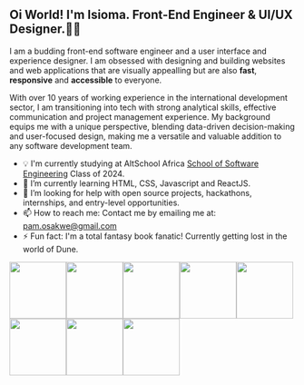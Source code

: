 ## Oi World! I'm Isioma. Front-End Engineer & UI/UX Designer.👋🏽

<!--
**isioma-talabi/Isioma-Talabi** is a ✨ _special_ ✨ repository because its `README.md` (this file) appears on your GitHub profile.-->

I am a budding front-end software engineer and a user interface and experience designer. I am obsessed with designing and building websites and web applications that are visually appealling but are also **fast**, **responsive** and **accessible** to everyone.

With over 10 years of working experience in the international development sector, I am transitioning into tech with strong analytical skills, effective communication and project management experience. My background equips me with a unique perspective, blending data-driven decision-making and user-focused design, making me a versatile and valuable addition to any software development team.

- 💡 I'm currently studying at AltSchool Africa [School of Software Engineering](https://engineering.altschoolafrica.com/) Class of 2024.
- 🌱 I’m currently learning HTML, CSS, Javascript and ReactJS.
- 🤔 I’m looking for help with open source projects, hackathons, internships, and entry-level opportunities.
- 📫 How to reach me: Contact me by emailing me at: [pam.osakwe@gmail.com](pam.osakwe@gmail.com) 
- ⚡ Fun fact: I'm a total fantasy book fanatic! Currently getting lost in the world of Dune.


<img src="https://i.giphy.com/media/v1.Y2lkPTc5MGI3NjExa284NXpqcnkxM2FueW03Ymh6ZHJ1bzRzYmpqZ2MzZXoyZXA3ZW9mNSZlcD12MV9pbnRlcm5hbF9naWZfYnlfaWQmY3Q9Zw/dRIIX1Z2UqdrKOm0ln/giphy.gif" width="100" height="100"><img src="https://i.giphy.com/media/v1.Y2lkPTc5MGI3NjExa284NXpqcnkxM2FueW03Ymh6ZHJ1bzRzYmpqZ2MzZXoyZXA3ZW9mNSZlcD12MV9pbnRlcm5hbF9naWZfYnlfaWQmY3Q9Zw/dRIIX1Z2UqdrKOm0ln/giphy.gif" width="100" height="100"><img src="https://i.giphy.com/media/v1.Y2lkPTc5MGI3NjExa284NXpqcnkxM2FueW03Ymh6ZHJ1bzRzYmpqZ2MzZXoyZXA3ZW9mNSZlcD12MV9pbnRlcm5hbF9naWZfYnlfaWQmY3Q9Zw/dRIIX1Z2UqdrKOm0ln/giphy.gif" width="100" height="100"><img src="https://i.giphy.com/media/v1.Y2lkPTc5MGI3NjExa284NXpqcnkxM2FueW03Ymh6ZHJ1bzRzYmpqZ2MzZXoyZXA3ZW9mNSZlcD12MV9pbnRlcm5hbF9naWZfYnlfaWQmY3Q9Zw/dRIIX1Z2UqdrKOm0ln/giphy.gif" width="100" height="100"><img src="https://i.giphy.com/media/v1.Y2lkPTc5MGI3NjExa284NXpqcnkxM2FueW03Ymh6ZHJ1bzRzYmpqZ2MzZXoyZXA3ZW9mNSZlcD12MV9pbnRlcm5hbF9naWZfYnlfaWQmY3Q9Zw/dRIIX1Z2UqdrKOm0ln/giphy.gif" width="100" height="100"><img src="https://i.giphy.com/media/v1.Y2lkPTc5MGI3NjExa284NXpqcnkxM2FueW03Ymh6ZHJ1bzRzYmpqZ2MzZXoyZXA3ZW9mNSZlcD12MV9pbnRlcm5hbF9naWZfYnlfaWQmY3Q9Zw/dRIIX1Z2UqdrKOm0ln/giphy.gif" width="100" height="100"><img src="https://i.giphy.com/media/v1.Y2lkPTc5MGI3NjExa284NXpqcnkxM2FueW03Ymh6ZHJ1bzRzYmpqZ2MzZXoyZXA3ZW9mNSZlcD12MV9pbnRlcm5hbF9naWZfYnlfaWQmY3Q9Zw/dRIIX1Z2UqdrKOm0ln/giphy.gif" width="100" height="100"><img src="https://i.giphy.com/media/v1.Y2lkPTc5MGI3NjExa284NXpqcnkxM2FueW03Ymh6ZHJ1bzRzYmpqZ2MzZXoyZXA3ZW9mNSZlcD12MV9pbnRlcm5hbF9naWZfYnlfaWQmY3Q9Zw/dRIIX1Z2UqdrKOm0ln/giphy.gif" width="100" height="100">
